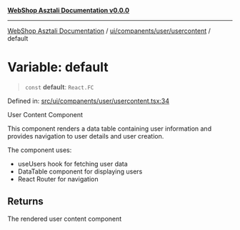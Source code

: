 [**WebShop Asztali Documentation v0.0.0**](../../../../../README.md)

***

[WebShop Asztali Documentation](../../../../../modules.md) / [ui/companents/user/usercontent](../README.md) / default

# Variable: default

> `const` **default**: `React.FC`

Defined in: [src/ui/companents/user/usercontent.tsx:34](https://github.com/akosgamer1000/webshop_asztali/blob/694dfb5919995863486557fe9c75abb7edf40a6c/src/ui/companents/user/usercontent.tsx#L34)

User Content Component

This component renders a data table containing user information and provides
navigation to user details and user creation.

The component uses:
- useUsers hook for fetching user data
- DataTable component for displaying users
- React Router for navigation

## Returns

The rendered user content component
